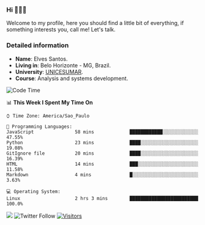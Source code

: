 


### Hi 🙋🏽‍♂️

Welcome to my profile, here you should find a little bit of everything, if something interests you, call me! Let's talk.

### Detailed information

* **Name**: Elves Santos.
* **Living in**: Belo Horizonte - MG, Brazil.
* **University**: [UNICESUMAR](https://venhaparaunicesumar.com.br/pos-graduacao).
* **Course**: Analysis and systems development.

<!--START_SECTION:waka-->
![Code Time](http://img.shields.io/badge/Code%20Time-22%20hrs%205%20mins-blue)

📊 **This Week I Spent My Time On** 

```text
⌚︎ Time Zone: America/Sao_Paulo

💬 Programming Languages: 
JavaScript               58 mins             ████████████░░░░░░░░░░░░░   47.55% 
Python                   23 mins             ████░░░░░░░░░░░░░░░░░░░░░   19.08% 
GitIgnore file           20 mins             ████░░░░░░░░░░░░░░░░░░░░░   16.39% 
HTML                     14 mins             ███░░░░░░░░░░░░░░░░░░░░░░   11.58% 
Markdown                 4 mins              █░░░░░░░░░░░░░░░░░░░░░░░░   3.63%

💻 Operating System: 
Linux                    2 hrs 3 mins        █████████████████████████   100.0%

```


<!--END_SECTION:waka-->


<a href="https://www.linkedin.com/in/e1vescmd/"  target="_blank"><img src="https://img.shields.io/badge/-LinkedIn-%230077B5?style=for-the-badge&logo=linkedin&logoColor=white" target="_blank"></a>
![Twitter Follow](https://img.shields.io/twitter/follow/e1vescmd?color=00aced&label=Twitter&style=for-the-badge)
[![Visitors](https://api.visitorbadge.io/api/visitors?path=https%3A%2F%2Fgithub.com%2Fe1vescmd&labelColor=%23697689&countColor=%23d9e3f0)](https://visitorbadge.io/status?path=https%3A%2F%2Fgithub.com%2Fe1vescmd)
